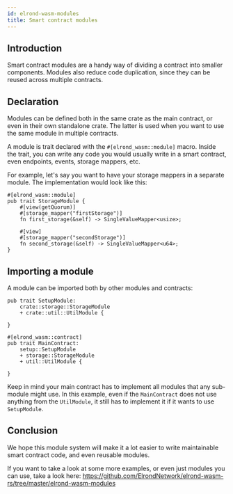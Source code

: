 ```yaml
---
id: elrond-wasm-modules
title: Smart contract modules
---
```


## Introduction

Smart contract modules are a handy way of dividing a contract into smaller components. Modules also reduce code duplication, since they can be reused across multiple contracts.

## Declaration

Modules can be defined both in the same crate as the main contract, or even in their own standalone crate. The latter is used when you want to use the same module in multiple contracts.  

A module is trait declared with the `#[elrond_wasm::module]` macro. Inside the trait, you can write any code you would usually write in a smart contract, even endpoints, events, storage mappers, etc.  

For example, let's say you want to have your storage mappers in a separate module. The implementation would look like this:  

```
#[elrond_wasm::module]
pub trait StorageModule {
    #[view(getQuorum)]
    #[storage_mapper("firstStorage")]
    fn first_storage(&self) -> SingleValueMapper<usize>;

    #[view]
    #[storage_mapper("secondStorage")]
    fn second_storage(&self) -> SingleValueMapper<u64>;
}
```

## Importing a module

A module can be imported both by other modules and contracts: 

```
pub trait SetupModule:
    crate::storage::StorageModule
    + crate::util::UtilModule {

}
```

```
#[elrond_wasm::contract]
pub trait MainContract: 
    setup::SetupModule
    + storage::StorageModule
    + util::UtilModule {

}
```

Keep in mind your main contract has to implement all modules that any sub-module might use. In this example, even if the `MainContract` does not use anything from the `UtilModule`, it still has to implement it if it wants to use `SetupModule`.  

## Conclusion

We hope this module system will make it a lot easier to write maintainable smart contract code, and even reusable modules.  

If you want to take a look at some more examples, or even just modules you can use, take a look here: https://github.com/ElrondNetwork/elrond-wasm-rs/tree/master/elrond-wasm-modules  
